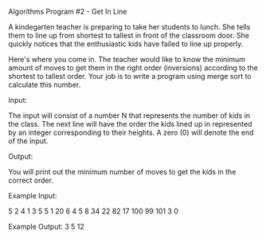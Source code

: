 Algorithms Program #2 - Get In Line

A kindegarten teacher is preparing to take her students to lunch. She tells them to line up from shortest to tallest in front of the classroom door. She quickly notices that the enthusiastic kids have failed to line up properly.



Here's where you come in. The teacher would like to know the minimum amount of moves to get them in the right order (inversions) according to the shortest to tallest order. Your job is to write a program using merge sort to calculate this number.



Input:

The input will consist of a number N that represents the number of kids in the class. The next line will have the order the kids lined up in represented by an integer corresponding to their heights. A zero (0) will denote the end of the input.



Output:

You will print out the minimum number of moves to get the kids in the correct order.


Example Input:

5
2 4 1 3 5
5
1 20 6 4 5
8
34 22 82 17 100 99 101 3
0

Example Output:
3
5
12